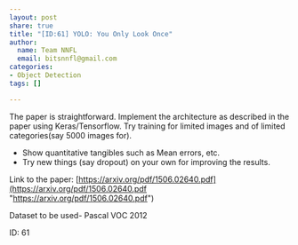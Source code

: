 ```yaml
---
layout: post
share: true
title: "[ID:61] YOLO: You Only Look Once"
author:
  name: Team NNFL
  email: bitsnnfl@gmail.com
categories:
- Object Detection
tags: []

---
```

The paper is straightforward. Implement the architecture as described in the paper using Keras/Tensorflow. Try training for limited images and of limited categories(say 5000 images for).

* Show quantitative tangibles such as Mean errors, etc.
* Try new things (say dropout) on your own for improving the results.

Link to the paper: [https://arxiv.org/pdf/1506.02640.pdf](https://arxiv.org/pdf/1506.02640.pdf "https://arxiv.org/pdf/1506.02640.pdf")

Dataset to be used- Pascal VOC 2012

ID: 61
